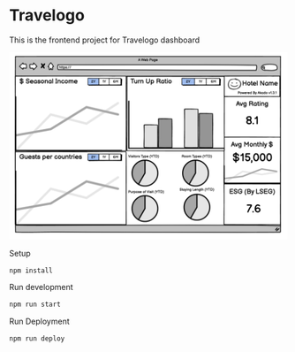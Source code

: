 # Travelogo

This is the frontend project for Travelogo dashboard

<img src="./assets/akado-dashboard-wireframe.png" alt="Akado dashboard wirefram" width="1200"/>

Setup

```sh
npm install
```

Run development

```sh
npm run start
```

Run Deployment

```sh
npm run deploy
```
